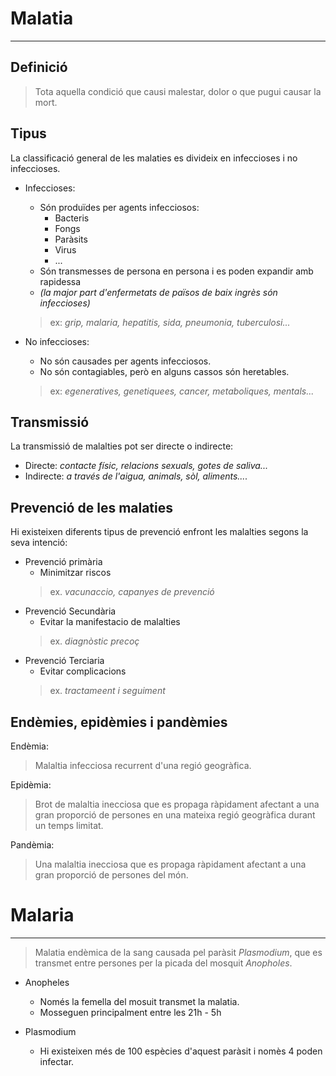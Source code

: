 # Malatia
---
## Definició
>Tota aquella condició que causi malestar, dolor o que pugui causar la mort.

## Tipus
La classificació general de les malaties es divideix en infeccioses i no infeccioses.
- Infeccioses:
	- Són produïdes per agents infecciosos:
		- Bacteris
		- Fongs
		- Paràsits
		- Virus
		- ...
	- Són transmesses de persona en persona i es poden expandir amb rapidessa
	- *(la major part d'enfermetats de països de baix ingrès són infeccioses)*
	> ex: *grip, malaria, hepatitis, sida, pneumonia, tuberculosi...*

- No infeccioses:
	- No són causades per agents infecciosos.
	- No són contagiables, però en alguns cassos són heretables.
	> ex: *egeneratives, genetiquees, cancer, metaboliques, mentals...*

## Transmissió
La transmissió de malalties pot ser directe o indirecte:
- Directe: *contacte físic, relacions sexuals, gotes de saliva...*
- Indirecte: *a través de l'aigua, animals, sòl, aliments....*

## Prevenció de les malaties
 Hi existeixen diferents tipus de prevenció enfront les malalties segons la seva intenció:
 - Prevenció primària
	- Minimitzar riscos
	> ex. *vacunaccio, capanyes de prevenció*
- Prevenció Secundària
	- Evitar la manifestacio de malalties
	> ex. *diagnòstic precoç*
- Prevenció Terciaria
	- Evitar complicacions
	> ex. *tractameent i seguiment*

## Endèmies, epidèmies i pandèmies
Endèmia:
> Malaltia infecciosa recurrent d'una regió geogràfica.

Epidèmia: 
>Brot de malaltia inecciosa que es propaga ràpidament afectant a una gran proporció de persones en una mateixa regió geogràfica durant un temps limitat.

Pandèmia:
> Una malaltia inecciosa que es propaga ràpidament afectant a una gran proporció de persones del món.

# Malaria
___
>Malatia endèmica de la sang causada pel paràsit *Plasmodium*, que es transmet entre persones per la picada del mosquit *Anopholes*.

- Anopheles
	- Només la femella del mosuit transmet la malatia.
	- Mosseguen principalment entre les 21h - 5h

- Plasmodium
	- Hi existeixen més de 100 espècies d'aquest paràsit i nomès 4 poden infectar.